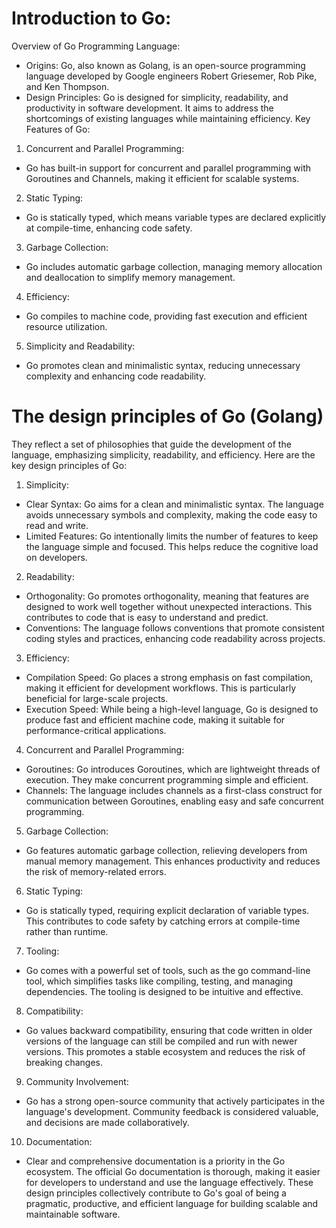 # Introduction to Go:
Overview of Go Programming Language:
* Origins: Go, also known as Golang, is an open-source programming language developed by Google engineers Robert Griesemer, Rob Pike, and Ken Thompson.
* Design Principles: Go is designed for simplicity, readability, and productivity in software development. It aims to address the shortcomings of existing languages while maintaining efficiency.
Key Features of Go:
1. Concurrent and Parallel Programming:
* Go has built-in support for concurrent and parallel programming with Goroutines and Channels, making it efficient for scalable systems.
2. Static Typing:
* Go is statically typed, which means variable types are declared explicitly at compile-time, enhancing code safety.
3. Garbage Collection:
* Go includes automatic garbage collection, managing memory allocation and deallocation to simplify memory management.
4. Efficiency:
* Go compiles to machine code, providing fast execution and efficient resource utilization.
5. Simplicity and Readability:
* Go promotes clean and minimalistic syntax, reducing unnecessary complexity and enhancing code readability.

# The design principles of Go (Golang) 
They reflect a set of philosophies that guide the development of the language, emphasizing simplicity, readability, and efficiency. Here are the key design principles of Go:

1. Simplicity:
* Clear Syntax: Go aims for a clean and minimalistic syntax. The language avoids unnecessary symbols and complexity, making the code easy to read and write.
* Limited Features: Go intentionally limits the number of features to keep the language simple and focused. This helps reduce the cognitive load on developers.
2. Readability:
* Orthogonality: Go promotes orthogonality, meaning that features are designed to work well together without unexpected interactions. This contributes to code that is easy to understand and predict.
* Conventions: The language follows conventions that promote consistent coding styles and practices, enhancing code readability across projects.
3. Efficiency:
* Compilation Speed: Go places a strong emphasis on fast compilation, making it efficient for development workflows. This is particularly beneficial for large-scale projects.
* Execution Speed: While being a high-level language, Go is designed to produce fast and efficient machine code, making it suitable for performance-critical applications.
4. Concurrent and Parallel Programming:
* Goroutines: Go introduces Goroutines, which are lightweight threads of execution. They make concurrent programming simple and efficient.
* Channels: The language includes channels as a first-class construct for communication between Goroutines, enabling easy and safe concurrent programming.
5. Garbage Collection:
* Go features automatic garbage collection, relieving developers from manual memory management. This enhances productivity and reduces the risk of memory-related errors.
6. Static Typing:
* Go is statically typed, requiring explicit declaration of variable types. This contributes to code safety by catching errors at compile-time rather than runtime.
7. Tooling:
* Go comes with a powerful set of tools, such as the go command-line tool, which simplifies tasks like compiling, testing, and managing dependencies. The tooling is designed to be intuitive and effective.
8. Compatibility:
* Go values backward compatibility, ensuring that code written in older versions of the language can still be compiled and run with newer versions. This promotes a stable ecosystem and reduces the risk of breaking changes.
9. Community Involvement:
* Go has a strong open-source community that actively participates in the language's development. Community feedback is considered valuable, and decisions are made collaboratively.
10. Documentation:
* Clear and comprehensive documentation is a priority in the Go ecosystem. The official Go documentation is thorough, making it easier for developers to understand and use the language effectively.
These design principles collectively contribute to Go's goal of being a pragmatic, productive, and efficient language for building scalable and maintainable software.
